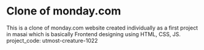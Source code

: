 # Clone of monday.com
This is a clone of monday.com website created individually as a first project in masai which is basically Frontend designing using HTML, CSS, JS.
project_code: utmost-creature-1022
